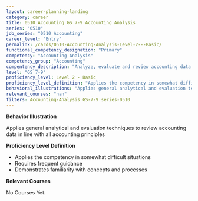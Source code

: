 ```yaml
---
layout: career-planning-landing
category: career
title: 0510 Accounting GS 7-9 Accounting Analysis
series: "0510"
job_series: "0510 Accounting"
career_level: "Entry"
permalink: /cards/0510-Accounting-Analysis-Level-2---Basic/
functional_competency_designation: "Primary"
competency: "Accounting Analysis"
competency_group: "Accounting"
compentency_description: "Analyze, evaluate and review accounting data and reports using business tools and applications, and performance metrics to provide recommendations"
level: "GS 7-9"
proficiency_level: Level 2 - Basic
proficiency_level_definition: "Applies the competency in somewhat difficult situations ? Requires frequent guidance ? Demonstrates familiarity with concepts and processes"
behavioral_illustrations: "Applies general analytical and evaluation techniques to review accounting data in line with all accounting principles"
relevant_courses: "nan"
filters: Accounting-Analysis GS-7-9 series-0510
---
```


<div id="cfo-card-content-behavioral-illustrations" class="cfo-inner-card-content">
<p><b>Behavior Illustration</b></p>
<p>Applies general analytical and evaluation techniques to review accounting data in line with all accounting principles</p>
</div>

<div id="cfo-card-content-proficiency-level-definition" class="cfo-inner-card-content">

<p><b>Proficiency Level Definition</b></p>
<ul><li>Applies the competency in somewhat difficult situations</li>
<li>Requires frequent guidance</li>
<li>Demonstrates familiarity with concepts and processes</li>
</ul></div>

<div id="cfo-card-content-relevant-courses" class="cfo-inner-card-content">
<p><b>Relevant Courses</b></p>
<div class="cfo-courses-outer">
<div class="cfo-courses-inner">No Courses Yet.</div>
</div>
</div>
